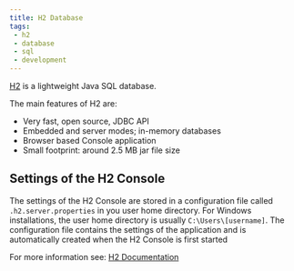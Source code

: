 ```yaml
---
title: H2 Database
tags:
 - h2
 - database
 - sql
 - development
--- 
```


[H2](http://h2database.com/html/main.html) is a lightweight Java SQL database.
<!--more-->
The main features of H2 are:

* Very fast, open source, JDBC API
* Embedded and server modes; in-memory databases
* Browser based Console application
* Small footprint: around 2.5 MB jar file size

## Settings of the H2 Console

The settings of the H2 Console are stored in a configuration file called `.h2.server.properties` in you user home directory. For Windows installations, the user home directory is usually `C:\Users\[username]`. The configuration file contains the settings of the application and is automatically created when the H2 Console is first started

For more information see: [H2 Documentation](https://www.h2database.com/html/tutorial.html#console_settings)
